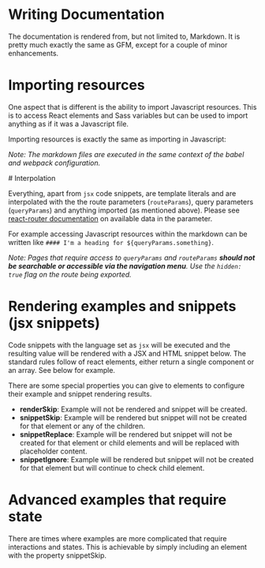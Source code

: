 # Writing Documentation

The documentation is rendered from, but not limited to, Markdown. It is pretty much exactly the same as GFM, except for a couple of minor enhancements.


# Importing resources

One aspect that is different is the ability to import Javascript resources. This is to access React elements and Sass variables but can be used to import anything as if it was a Javascript file.

Importing resources is exactly the same as importing in Javascript:

*Note: The markdown files are executed in the same context of the babel and webpack configuration.*


# Interpolation

Everything, apart from `jsx` code snippets, are template literals and are interpolated with the the route parameters (`routeParams`), query parameters (`queryParams`) and anything imported (as mentioned above). Please see [react-router documentation](https://github.com/reactjs/react-router) on available data in the parameter.

For example accessing Javascript resources within the markdown can be written like `#### I'm a heading for ${queryParams.something}`.

*Note: Pages that require access to `queryParams` and `routeParams` **should not be searchable or accessible via the navigation menu**. Use the `hidden: true` flag on the route being exported.*


# Rendering examples and snippets (jsx snippets)

Code snippets with the language set as `jsx` will be executed and the resulting value will be rendered with a JSX and HTML snippet below. The standard rules follow of react elements, either return a single component or an array. See below for example.

There are some special properties you can give to elements to configure their example and snippet rendering results.

* **renderSkip**: Example will not be rendered and snippet will be created.
* **snippetSkip**: Example will be rendered but snippet will not be created for that element or any of the children.
* **snippetReplace**: Example will be rendered but snippet will not be created for that element or child elements and will be replaced with placeholder content.
* **snippetIgnore**: Example will be rendered but snippet will not be created for that element but will continue to check child element.


# Advanced examples that require state

There are times where examples are more complicated that require interactions and states. This is achievable by simply including an element with the property snippetSkip.
